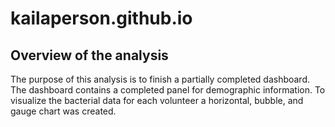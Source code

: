 # kailaperson.github.io

## Overview of the analysis 

The purpose of this analysis is to finish a partially completed dashboard. The dashboard contains a completed panel for demographic information. To visualize the bacterial data for each volunteer a horizontal, bubble, and gauge chart was created. 
